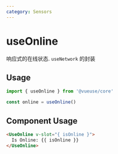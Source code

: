 ```yaml
---
category: Sensors
---
```


# useOnline

响应式的在线状态. `useNetwork` 的封装

## Usage

```js
import { useOnline } from '@vueuse/core'

const online = useOnline()
```

## Component Usage
```html
<UseOnline v-slot="{ isOnline }">
  Is Online: {{ isOnline }}
</UseOnline>
```
